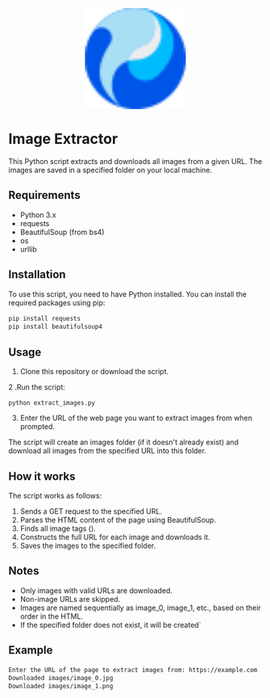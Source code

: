 <p align="center">
  <img src="images/logo.svg" alt="Logo" width="200">
</p>

# Image Extractor

This Python script extracts and downloads all images from a given URL. The images are saved in a specified folder on your local machine.

## Requirements

- Python 3.x
- requests
- BeautifulSoup (from bs4)
- os
- urllib

## Installation

To use this script, you need to have Python installed. You can install the required packages using pip:

```bash
pip install requests
pip install beautifulsoup4
```

## Usage

1. Clone this repository or download the script.
   
2 .Run the script:
```script
python extract_images.py
```
3. Enter the URL of the web page you want to extract images from when prompted.

The script will create an images folder (if it doesn't already exist) and download all images from the specified URL into this folder.

## How it works

The script works as follows:

1. Sends a GET request to the specified URL.
2. Parses the HTML content of the page using BeautifulSoup.
3. Finds all image tags (<img>).
4. Constructs the full URL for each image and downloads it.
5. Saves the images to the specified folder.

## Notes

- Only images with valid URLs are downloaded.
- Non-image URLs are skipped.
- Images are named sequentially as image_0, image_1, etc., based on their order in the HTML.
- If the specified folder does not exist, it will be created`

## Example
```example
Enter the URL of the page to extract images from: https://example.com
Downloaded images/image_0.jpg
Downloaded images/image_1.png
```
